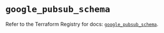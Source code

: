 # `google_pubsub_schema`

Refer to the Terraform Registry for docs: [`google_pubsub_schema`](https://registry.terraform.io/providers/hashicorp/google-beta/5.39.1/docs/resources/google_pubsub_schema).
